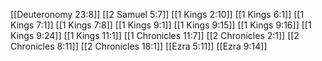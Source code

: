 [[Deuteronomy 23:8]]
[[2 Samuel 5:7]]
[[1 Kings 2:10]]
[[1 Kings 6:1]]
[[1 Kings 7:1]]
[[1 Kings 7:8]]
[[1 Kings 9:1]]
[[1 Kings 9:15]]
[[1 Kings 9:16]]
[[1 Kings 9:24]]
[[1 Kings 11:1]]
[[1 Chronicles 11:7]]
[[2 Chronicles 2:1]]
[[2 Chronicles 8:11]]
[[2 Chronicles 18:1]]
[[Ezra 5:11]]
[[Ezra 9:14]]
